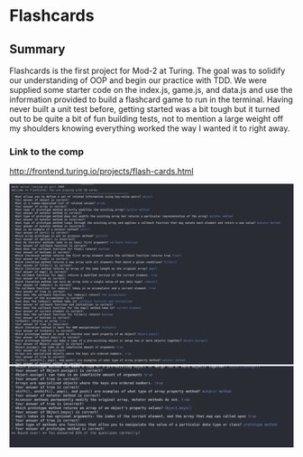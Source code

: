 # Flashcards

## Summary 
Flashcards is the first project for Mod-2 at Turing. The goal was to solidify our understanding of OOP and begin our practice with TDD. We were supplied some starter code on the index.js, game.js, and data.js and use the information provided to build a flashcard game to run in the terminal. Having never built a unit test before, getting started was a bit tough but it turned out to be quite a bit of fun building tests, not to mention a large weight off my shoulders knowing everything worked the way I wanted it to right away.

### Link to the comp
http://frontend.turing.io/projects/flash-cards.html


![Desktop view static comp](https://github.com/Nathan-Froeh/flashcards-starter/blob/master/Screen%20Shot%202019-05-06%20at%207.10.12%20AM.png)
![Desktop view static comp](https://github.com/Nathan-Froeh/flashcards-starter/blob/master/Screen%20Shot%202019-05-06%20at%207.10.27%20AM.png)

